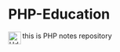 # PHP-Education
<img align="left" alt="Udemy" width="26px" src="https://raw.githubusercontent.com/github/explore/80688e429a7d4ef2fca1e82350fe8e3517d3494d/topics/udemy/udemy.png" />
this is PHP notes repository
